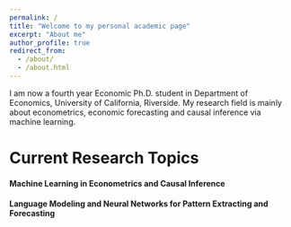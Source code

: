 ```yaml
---
permalink: /
title: "Welcome to my personal academic page"
excerpt: "About me"
author_profile: true
redirect_from: 
  - /about/
  - /about.html
---
```


I am now a fourth year Economic Ph.D. student in Department of Economics, University of California, Riverside. My research field is mainly about econometrics, economic forecasting and causal inference via machine learning.

Current Research Topics
=====

#### Machine Learning in Econometrics and Causal Inference

#### Language Modeling and Neural Networks for Pattern Extracting and Forecasting
